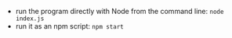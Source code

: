 - run the program directly with Node from the command line: `node index.js`
- run it as an npm script: `npm start`